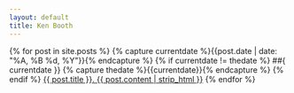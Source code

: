 ```yaml
---
layout: default
title: Ken Booth
---
```


{% for post in site.posts %}
  {% capture currentdate %}{{post.date | date: "%A, %B %d, %Y"}}{% endcapture %}
  {% if currentdate != thedate %}
    ##{ currentdate }}
    {% capture thedate %}{{currentdate}}{% endcapture %} 
  {% endif %}
   <a href="{{ post.url }}">{{ post.title }}. {{ post.content | strip_html }}</a>
{% endfor %}


